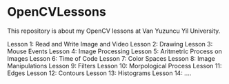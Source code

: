 # OpenCVLessons

This repository is about my OpenCV lessons at Van Yuzuncu Yil University.

Lesson 1:   Read and Write Image and Video
Lesson 2:   Drawing
Lesson 3:   Mouse Events
Lesson 4:   Image Processing
Lesson 5:   Aritmetric Process on Images
Lesson 6:   Time of Code
Lesson 7:   Color Spaces
Lesson 8:   Image Manipulations
Lesson 9:   Filters
Lesson 10:  Morpological Process
Lesson 11:  Edges
Lesson 12:  Contours
Lesson 13:  Histograms
Lesson 14:  ....
